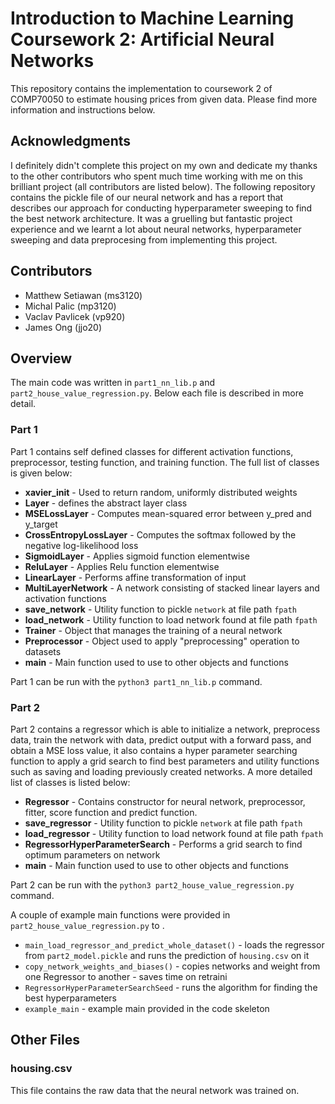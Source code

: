 
# Introduction to Machine Learning Coursework 2: Artificial Neural Networks

This repository contains the implementation to coursework 2 of COMP70050 to estimate housing prices from given data. Please find more information and instructions below. 

## Acknowledgments
I definitely didn't complete this project on my own and dedicate my thanks to the other contributors who spent much time working with me on this brilliant project (all contributors are listed below). The following repository contains the pickle file of our neural network and has a report that describes our approach for conducting hyperparameter sweeping to find the best network architecture. It was a gruelling but fantastic project experience and we learnt a lot about neural networks, hyperparameter sweeping and data preprocesing from implementing this project.   

## Contributors
- Matthew Setiawan (ms3120)
- Michal Palic (mp3120)
- Vaclav Pavlicek (vp920)
- James Ong (jjo20)

## Overview
The main code was written in `part1_nn_lib.p` and `part2_house_value_regression.py`. Below each file is described in more detail.

### Part 1
Part 1 contains self defined classes for different activation functions, preprocessor, testing function, and training function. The full list of classes is given below:

- **xavier_init** - Used to return random, uniformly distributed weights
- **Layer** - defines the abstract layer class
- **MSELossLayer** - Computes mean-squared error between y_pred and y_target
- **CrossEntropyLossLayer**  - Computes the softmax followed by the negative log-likelihood loss
- **SigmoidLayer** - Applies sigmoid function elementwise
- **ReluLayer** - Applies Relu function elementwise
- **LinearLayer** - Performs affine transformation of input
- **MultiLayerNetwork** - A network consisting of stacked linear layers and activation functions
- **save_network** - Utility function to pickle `network` at file path `fpath`
- **load_network** - Utility function to load network found at file path `fpath`
- **Trainer** - Object that manages the training of a neural network
- **Preprocessor** - Object used to apply "preprocessing" operation to datasets
- **main** - Main function used to use to other objects and functions

Part 1 can be run with the `python3 part1_nn_lib.p` command.

### Part 2
Part 2 contains a regressor which is able to initialize a network, preprocess data, train the network with data, predict output with a forward pass, and obtain a MSE loss value, it also contains a hyper parameter searching function to apply a grid search to find best parameters and utility functions such as saving and loading previously created networks. A more detailed list of classes is listed below:

- **Regressor** - Contains constructor for neural network, preprocessor, fitter, score function and predict function.
- **save_regressor** - Utility function to pickle `network` at file path `fpath`
- **load_regressor** - Utility function to load network found at file path `fpath`
- **RegressorHyperParameterSearch**  - Performs a grid search to find optimum parameters on network
- **main** - Main function used to use to other objects and functions

Part 2 can be run with the `python3 part2_house_value_regression.py` command.

A couple of example main functions were provided in `part2_house_value_regression.py` to .
- `main_load_regressor_and_predict_whole_dataset()` - loads the regressor from `part2_model.pickle` and runs the prediction of `housing.csv` on it 
- `copy_network_weights_and_biases()` - copies networks and weight from one Regressor to another - saves time on retraini
- `RegressorHyperParameterSearchSeed` - runs the algorithm for finding the best hyperparameters
- `example_main` - example main provided in the code skeleton

## Other Files

### housing.csv
This file contains the raw data that the neural network was trained on.
